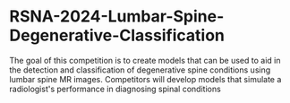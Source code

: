 # RSNA-2024-Lumbar-Spine-Degenerative-Classification
The goal of this competition is to create models that can be used to aid in the detection and classification of degenerative spine conditions using lumbar spine MR images. Competitors will develop models that simulate a radiologist's performance in diagnosing spinal conditions

